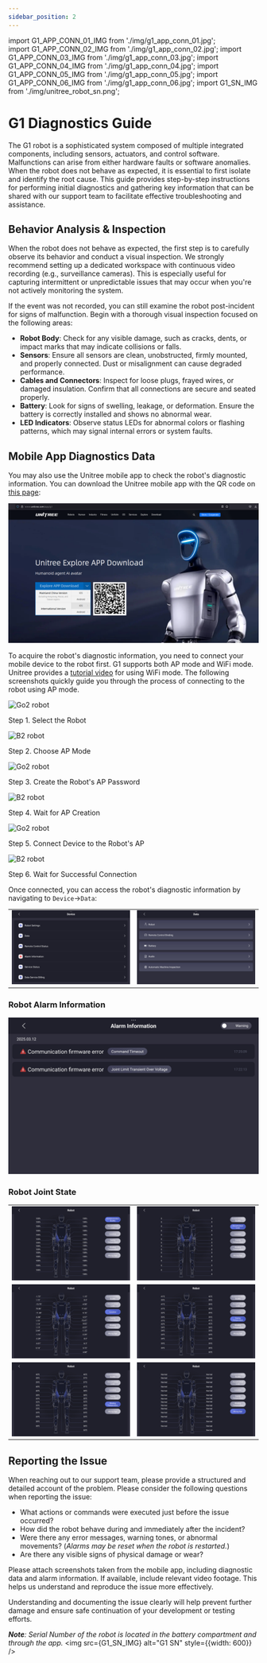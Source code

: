 ```yaml
---
sidebar_position: 2
---
```


import G1_APP_CONN_01_IMG from './img/g1_app_conn_01.jpg';    
import G1_APP_CONN_02_IMG from './img/g1_app_conn_02.jpg';
import G1_APP_CONN_03_IMG from './img/g1_app_conn_03.jpg';
import G1_APP_CONN_04_IMG from './img/g1_app_conn_04.jpg';
import G1_APP_CONN_05_IMG from './img/g1_app_conn_05.jpg';
import G1_APP_CONN_06_IMG from './img/g1_app_conn_06.jpg';
import G1_SN_IMG from './img/unitree_robot_sn.png';

# G1 Diagnostics Guide

The G1 robot is a sophisticated system composed of multiple integrated components, including sensors, actuators, and control software. Malfunctions can arise from either hardware faults or software anomalies. When the robot does not behave as expected, it is essential to first isolate and identify the root cause. This guide provides step-by-step instructions for performing initial diagnostics and gathering key information that can be shared with our support team to facilitate effective troubleshooting and assistance.

## Behavior Analysis & Inspection

When the robot does not behave as expected, the first step is to carefully observe its behavior and conduct a visual inspection. We strongly recommend setting up a dedicated workspace with continuous video recording (e.g., surveillance cameras). This is especially useful for capturing intermittent or unpredictable issues that may occur when you're not actively monitoring the system.

If the event was not recorded, you can still examine the robot post-incident for signs of malfunction. Begin with a thorough visual inspection focused on the following areas:

* **Robot Body**: Check for any visible damage, such as cracks, dents, or impact marks that may indicate collisions or falls.
* **Sensors**: Ensure all sensors are clean, unobstructed, firmly mounted, and properly connected. Dust or misalignment can cause degraded performance.
* **Cables and Connectors**: Inspect for loose plugs, frayed wires, or damaged insulation. Confirm that all connections are secure and seated properly.
* **Battery**: Look for signs of swelling, leakage, or deformation. Ensure the battery is correctly installed and shows no abnormal wear.
* **LED Indicators**: Observe status LEDs for abnormal colors or flashing patterns, which may signal internal errors or system faults.

## Mobile App Diagnostics Data

You may also use the Unitree mobile app to check the robot's diagnostic information. You can download the Unitree mobile app with the QR code on [this page](https://www.unitree.com/app/g1):

![](./img/g1_app_download.png)

To acquire the robot's diagnostic information, you need to connect your mobile device to the robot first. G1 supports both AP mode and WiFi mode. Unitree provides a [tutorial video](https://www.unitree.com/images/4272b99b2fe34a2aa8ff5fcdbb20c550.mp4) for using WiFi mode. The following screenshots quickly guide you through the process of connecting to the robot using AP mode.

<div className="row">
    <div className="col col--6">
        <div style={{ textAlign: 'center' }}>
            <img src={G1_APP_CONN_01_IMG} alt="Go2 robot"  />
            <p>Step 1. Select the Robot</p>
        </div>
    </div>
    <div className="col col--6">
        <div style={{ textAlign: 'center' }}>
            <img src={G1_APP_CONN_02_IMG} alt="B2 robot"  />
            <p>Step 2. Choose AP Mode</p>
        </div>
    </div>    
</div>
<div className="row">
    <div className="col col--6">
        <div style={{ textAlign: 'center' }}>
            <img src={G1_APP_CONN_03_IMG} alt="Go2 robot"  />
            <p>Step 3. Create the Robot's AP Password</p>
        </div>
    </div>
    <div className="col col--6">
        <div style={{ textAlign: 'center' }}>
            <img src={G1_APP_CONN_04_IMG} alt="B2 robot"  />
            <p>Step 4. Wait for AP Creation</p>
        </div>
    </div>    
</div>
<div className="row">
    <div className="col col--6">
        <div style={{ textAlign: 'center' }}>
            <img src={G1_APP_CONN_05_IMG} alt="Go2 robot"  />
            <p>Step 5. Connect Device to the Robot's AP</p>
        </div>
    </div>
    <div className="col col--6">
        <div style={{ textAlign: 'center' }}>
            <img src={G1_APP_CONN_06_IMG} alt="B2 robot"  />
            <p>Step 6. Wait for Successful Connection</p>
        </div>
    </div>    
</div>

Once connected, you can access the robot's diagnostic information by navigating to `Device`->`Data`:

|                                       |                                         |
| ------------------------------------- | --------------------------------------- |
| ![Left Top](./img/g1_app_robot_data_01.jpg)    | ![Middle Top](./img/g1_app_robot_data_02.jpg)    |

### Robot Alarm Information

![](./img/g1_alarm_info.jpg)

### Robot Joint State

|                                       |                                         |
| ------------------------------------- | --------------------------------------- |
| ![Left Top](./img/g1_state_01.jpg)    | ![Middle Top](./img/g1_state_02.jpg)    |
| ![Left Bottom](./img/g1_state_03.jpg) | ![Middle Bottom](./img/g1_state_04.jpg) |
| ![Left Top](./img/g1_state_05.jpg)    | ![Middle Top](./img/g1_state_06.jpg)    |


## Reporting the Issue

When reaching out to our support team, please provide a structured and detailed account of the problem. Please consider the following questions when reporting the issue:

* What actions or commands were executed just before the issue occurred?
* How did the robot behave during and immediately after the incident?
* Were there any error messages, warning tones, or abnormal movements? (*Alarms may be reset when the robot is restarted.*)
* Are there any visible signs of physical damage or wear?

Please attach screenshots taken from the mobile app, including diagnostic data and alarm information. If available, include relevant video footage. This helps us understand and reproduce the issue more effectively. 

Understanding and documenting the issue clearly will help prevent further damage and ensure safe continuation of your development or testing efforts.

***Note**: Serial Number of the robot is located in the battery compartment and through the app.*
<img src={G1_SN_IMG} alt="G1 SN" style={{width: 600}} />   